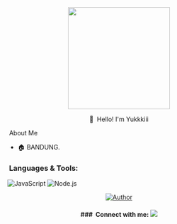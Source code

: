 <div align="center">
<img src="https://avatars.githubusercontent.com/u/34286969?v=4" width="230" height="230"/>

  
<a> 👋 &nbsp;Hello! I'm Yukkkiii </a>
>
>
>
</div>
<a> &nbsp;About Me </a>

- 🏠 BANDUNG.
### &nbsp;Languages & Tools:

  ![JavaScript](https://img.shields.io/badge/JavaScript-d6cc0f?style=for-the-badge&logo=javascript&logoColor=white)
  ![Node.js](https://img.shields.io/badge/Node.js-43853D?style=for-the-badge&logo=node.js&logoColor=white)
<p align="center">
  <a href="https://github.com/sleepanywhere"><img title="Author" src="https://img.shields.io/badge/Yukisubagja-Hanya Newbie-red.svg?style=for-the-badge&logo=github" /></a>
  <h4 align="center">
   ### &nbsp;Connect with me:
  <a href="https://wa.me/6289626692456"><img src="https://img.shields.io/badge/Whatsapp-white.svg?style=for-the-badge&logo=whatsapp" /></a>
</h4>
</p>






